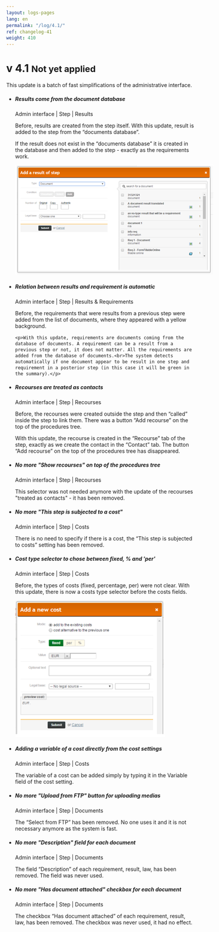 ```yaml
---
layout: logs-pages
lang: en
permalink: "/log/4.1/"
ref: changelog-41
weight: 410
---
```


# v 4.1   <small>Not yet applied</small>

<p class="alert alert-warning">This update is a batch of fast simplifications of the administrative interface.</p>

<ul class="list-view">

  <li>
    <h5>Results come from the document database</h5>
    <p class="meta-data">Admin interface | Step | Results</p>
	<p>Before, results are created from the step itself. With this update, result is added to the step from the “documents database”.<p>
	<p>If the result does not exist in the “documents database” it is created in the database and then added to the step - exactly as the requirements work.</p>
	<img src="/images/log/add-result-after.png" style="max-width: 530px;">
  </li>

  <li>
    <h5>Relation between results and requirement is automatic</h5>
    <p class="meta-data">Admin interface | Step | Results & Requirements</p>
    <p>Before, the requirements that were results from a previous step were added from the list of documents, where they appeared with a yellow background.</p>
    
    <p>With this update, requirements are documents coming from the database of documents. A requirement can be a result from a previous step or not, it does not matter. All the requirements are added from the database of documents.<br>The system detects automatically if one document appear to be result in one step and requirement in a posterior step (in this case it will be green in the summary).</p>
  </li>
  
  <li>
    <h5>Recourses are treated as contacts</h5>
    <p class="meta-data">Admin interface | Step | Recourses</p>
    <p>Before, the recourses were created outside the step and then “called” inside the step to link them. There was a button “Add recourse” on the top of the procedures tree.</p>
    <p>With this update, the recourse is created in the “Recourse” tab of the step, exactly as we create the contact in the “Contact” tab. The button “Add recourse” on the top of the procedures tree has disappeared.</p>
  </li>  
  <li>
    <h5>No more "Show recourses" on top of the procedures tree</h5>
    <p class="meta-data">Admin interface | Step | Recourses</p>
    <p>This selector was not needed anymore with the update of the recourses "treated as contacts" - it has been removed.</p>
  </li> 
  <li>
    <h5>No more "This step is subjected to a cost"</h5>
    <p class="meta-data">Admin interface | Step | Costs</p>
    <p>There is no need to specify if there is a cost, the “This step is subjected to costs” setting has been removed.</p>
  </li> 
  <li>
    <h5>Cost type selector to chose between fixed, % and 'per'</h5>
    <p class="meta-data">Admin interface | Step | Costs</p>
    <p>Before, the types of costs (fixed, percentage, per) were not clear. With this update, there is now a costs type selector before the costs fields. </p>
    <img src="/images/log/new-cost-selector.png" style="max-width:400px;">
  </li> 
  <li>
    <h5>Adding a variable of a cost directly from the cost settings</h5>
    <p class="meta-data">Admin interface | Step | Costs</p>
    <p>The variable of a cost can be added simply by typing it in the Variable field of the cost setting.</p>
  </li> 

  <li>
    <h5>No more "Upload from FTP" button for uploading medias</h5>
    <p class="meta-data">Admin interface | Step | Documents</p>
    <p>The “Select from FTP” has been removed. No one uses it and it is not necessary anymore as the system is fast.</p>
  </li> 

  <li>
    <h5>No more "Description" field for each document</h5>
    <p class="meta-data">Admin interface | Step | Documents</p>
    <p>The field “Description” of each requirement, result, law, has been removed. The field was never used.</p>
  </li> 

  <li>
    <h5>No more "Has document attached" checkbox for each document</h5>
    <p class="meta-data">Admin interface | Step | Documents</p>
    <p>The checkbox “Has document attached” of each requirement, result, law, has been removed. The checkbox was never used, it had no effect.</p>
  </li> 

</ul>